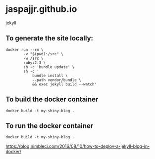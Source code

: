 # jaspajjr.github.io

jekyll

## To generate the site locally:
```
docker run --rm \
        -v "$(pwd):/src" \
        -w /src \
        ruby:2.3 \
        sh -c 'bundle update' \
        sh -c '
            bundle install \
            --path vendor/bundle \
            && exec jekyll build --watch'
```

## To build the docker container
```
docker build -t my-shiny-blog .
```

## To run the docker container
```
docker build -t my-shiny-blog .
```

https://blog.nimbleci.com/2016/08/10/how-to-deploy-a-jekyll-blog-in-docker/